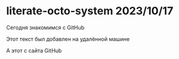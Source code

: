 # literate-octo-system 2023/10/17
Сегодня знакомимся с GitHub

Этот текст был добавлен на удалённой машине

А этот с сайта GitHub
